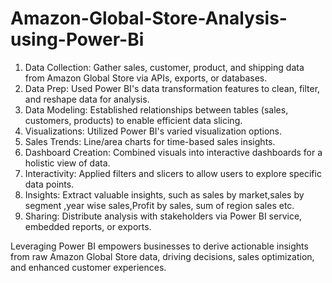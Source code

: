 # Amazon-Global-Store-Analysis-using-Power-Bi

1. Data Collection: Gather sales, customer, product, and shipping data from Amazon Global Store via APIs, exports, or databases.
2. Data Prep: Used Power BI's data transformation features to clean, filter, and reshape data for analysis.
3. Data Modeling: Established relationships between tables (sales, customers, products) to enable efficient data slicing.
4. Visualizations: Utilized Power BI's varied visualization options.
5. Sales Trends: Line/area charts for time-based sales insights.
6. Dashboard Creation: Combined visuals into interactive dashboards for a holistic view of data.
7. Interactivity: Applied filters and slicers to allow users to explore specific data points.
8. Insights: Extract valuable insights, such as sales by market,sales by segment ,year wise sales,Profit by sales, sum of region sales etc.
9. Sharing: Distribute analysis with stakeholders via Power BI service, embedded reports, or exports.

Leveraging Power BI empowers businesses to derive actionable insights from raw Amazon Global Store data, driving decisions, sales optimization, and enhanced customer experiences.
